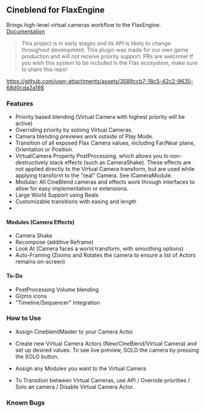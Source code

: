 ## Cineblend for FlaxEngine
Brings high-level virtual cameras workflow to the FlaxEngine. 
[Documentation](https://gasimo.dev/CineBlend/manual/Getting%20Started/index.html)
> This project is in early stages and its API is likely to change throughout development. This plugin was made for our own game production and will not receive priority support. PRs are welcome! If you wish this system to be included in the Flax ecosystem, make sure to share this repo!

https://github.com/user-attachments/assets/3589ccb7-18c5-42c2-9635-68d0cda2a198

### Features
- Priority based blending (Virtual Camera with highest priority will be active)
- Overriding priority by soloing Virtual Cameras.
- Camera blending previews work outside of Play Mode.
- Transition of all exposed Flax Camera values, including Far/Near plane, Orientation or Position.
- VirtualCamera Property PostProcessing, which allows you to non-destructively stack effects (such as CameraShake). These effects are not applied directly to the Virtual Camera transform, but are used while applying transform to the "real" Camera. See ICameraModule.
- Modular: All CineBlend cameras and effects work through interfaces to allow for easy implementation or extensions.
- Large World Support using Reals
- Customizable transitions with easing and length
- 
#### Modules (Camera Effects)
- Camera Shake
- Recompose (additive Reframe)
- Look At (Camera faces a world transform, with smoothing options)
- Auto-Framing (Zooms and Rotates the camera to ensure a list of Actors remains on-screen)


#### To-Do
- PostProcessing Volume blending
- Gizmo icons
- "Timeline/Sequencer" Integration

### How to Use  
- Assign CineblendMaster to your Camera Actor
- Create new Virtual Camera Actors (New/CineBlend/Virtual Camera) and set up desired values. To see live preview, SOLO the camera by pressing the SOLO button.
- Assign any Modules you want to the Virtual Camera

- To Transition between Virtual Cameras, use API / Override priorities / Solo an camera / Disable Virtual Camera Actor.

### Known Bugs

